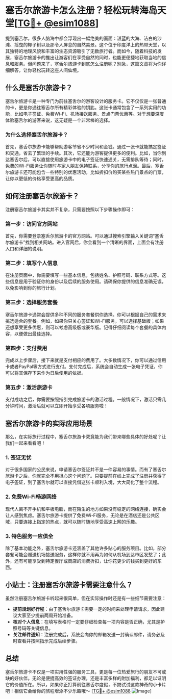 # 塞舌尔旅游卡怎么注册？轻松玩转海岛天堂[[TG💪+ @esim1088](https://t.me/s/esim1088)]

提到塞舌尔，很多人脑海中都会浮现出一幅绝美的画面：湛蓝的大海、洁白的沙滩、摇曳的椰子树以及那令人屏息的自然美景。这个位于印度洋上的热带天堂，以其独特的地理风貌和丰富的生态资源吸引了无数旅行者。而如今，随着科技的发展，塞舌尔旅游卡的推出让游客们在享受自然的同时，也能更便捷地获取当地的信息和服务。但问题来了，塞舌尔旅游卡到底怎么注册呢？别急，这篇文章将为你详细解答，让你轻松玩转这座人间仙境。

## 什么是塞舌尔旅游卡？

塞舌尔旅游卡是一种专门为前往塞舌尔的游客设计的服务卡。它不仅仅是一张普通的卡，更是你通往塞舌尔所有精彩体验的钥匙。这张卡通常包含了一系列实用的功能，比如电子签证、免费Wi-Fi、机场接送服务、景点门票优惠等。对于想要深度体验塞舌尔的游客来说，这无疑是一个非常棒的选择。

### 为什么选择塞舌尔旅游卡？

首先，塞舌尔旅游卡能够帮助游客节省不少时间和金钱。通过一张卡就能搞定签证和交通，省去了繁琐的手续。其次，它还能为游客提供更多的便利。比如，当你到达塞舌尔后，可以直接使用旅游卡中的电子签证快速通关，无需排队等待；同时，免费的Wi-Fi服务让你随时与家人朋友保持联系，分享你的旅行点滴。最后，塞舌尔旅游卡还可能包含一些特别的优惠活动，比如折扣价购买某些热门景点的门票，让你以更低的价格享受更高的品质。

## 如何注册塞舌尔旅游卡？

注册塞舌尔旅游卡其实并不复杂，只需要按照以下步骤操作即可：

### 第一步：访问官方网站

首先，你需要登录塞舌尔旅游卡的官方网站。可以通过搜索引擎输入关键词“塞舌尔旅游卡”找到相关网站。进入官网后，你会看到一个清晰的界面，上面会有注册入口和详细的说明。

### 第二步：填写个人信息

在注册页面中，你需要填写一些基本信息，包括姓名、护照号码、联系方式等。这些信息是用于验证你的身份以及后续的服务使用。请确保你提供的信息准确无误，以免影响到你的旅行计划。

### 第三步：选择服务套餐

塞舌尔旅游卡通常会提供多种不同的服务套餐供你选择。你可以根据自己的需求来挑选适合的套餐。例如，如果你只关心签证和Wi-Fi服务，可以选择基础版；如果还想享受更多优惠，则可以考虑高级版或豪华版。记得仔细阅读每个套餐的具体内容，以便做出最佳选择。

### 第四步：支付费用

完成以上步骤后，接下来就是支付相应的费用了。大多数情况下，你可以通过信用卡或者PayPal等方式进行支付。支付完成后，系统会自动生成一张电子凭证，你可以将其保存下来作为日后使用的依据。

### 第五步：激活旅游卡

支付成功之后，你需要按照指引完成旅游卡的激活过程。一般情况下，激活只需几分钟时间，激活后就可以立即开始享受各项服务啦！

## 塞舌尔旅游卡的实际应用场景

那么，在实际旅行过程中，塞舌尔旅游卡究竟能为我们带来哪些具体的好处呢？让我们一起来看看吧！

### 1. 签证无忧

对于很多国家的公民来说，申请塞舌尔签证并不是一件容易的事情。而有了塞舌尔旅游卡之后，你就完全不用担心这个问题了。只要提前在线上完成了注册并获得了电子签证，到了塞舌尔就可以直接凭借这张卡顺利入境，大大简化了整个流程。

### 2. 免费Wi-Fi畅游网络

现代人离不开手机和平板电脑，而在陌生的地方如果没有稳定的网络连接，确实会让人感到焦虑。塞舌尔旅游卡提供了免费Wi-Fi服务，无论是在酒店还是公共区域，只要连接上指定的热点，就可以随时随地享受高速上网的乐趣。

### 3. 特色服务一应俱全

除了基本功能之外，塞舌尔旅游卡还涵盖了其他许多贴心的服务项目。比如，部分套餐可能会赠送机场接送服务，这样你就不用再为如何从机场到达市区发愁了；此外，还有可能享受到特定餐厅或商店的消费折扣，让你花更少的钱买到更好的东西。

## 小贴士：注册塞舌尔旅游卡需要注意什么？

虽然注册塞舌尔旅游卡听起来很简单，但在实际操作时还是有一些细节需要注意：

- **提前规划好行程**：由于塞舌尔旅游卡需要一定的时间来处理申请请求，因此建议大家至少提前两周开始准备。
- **核对个人信息**：在填写表格时一定要仔细检查每一项内容是否正确，尤其是护照号码等关键信息。
- **关注邮件通知**：注册完成后，系统会向你的邮箱发送一封确认邮件，请务必及时查看并按照指示完成后续步骤。

## 总结

塞舌尔旅游卡不仅是一项实用性强的服务工具，更是每一位热爱旅行的朋友不可或缺的好伙伴。无论是便捷高效的签证办理，还是丰富多样的附加福利，都足以证明它的价值所在。所以，如果你正打算前往塞舌尔度假，不妨试试这款神奇的小卡片吧！相信它会给你的旅程增添不少乐趣哦～ [[TG💪+ @esim1088](https://t.me/s/esim1088) ![Image](https://i.postimg.cc/4NQfJmqS/Snipaste-2025-05-13-00-14-12.png)]